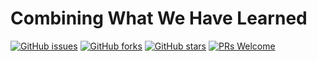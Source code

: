 # Combining What We Have Learned
[![GitHub issues](https://img.shields.io/github/issues/Develop-Packt/Combining-What-We-Have-Learned.svg)](https://github.com/Develop-Packt/Combining-What-We-Have-Learned/issues)
[![GitHub forks](https://img.shields.io/github/forks/Develop-Packt/Combining-What-We-Have-Learned.svg)](https://github.com/Develop-Packt/Combining-What-We-Have-Learned/network)
[![GitHub stars](https://img.shields.io/github/stars/Develop-Packt/Combining-What-We-Have-Learned.svg)](https://github.com/Develop-Packt/Combining-What-We-Have-Learned/stargazers)
[![PRs Welcome](https://img.shields.io/badge/PRs-welcome-brightgreen.svg)](https://github.com/Develop-Packt/Combining-What-We-Have-Learned/pulls)
